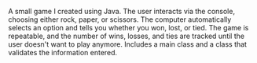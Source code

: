 A small game I created using Java. The user interacts via the console, choosing either rock, paper, or scissors. The computer automatically selects an option and tells you whether you won, lost, or tied. The game is repeatable, and the number of wins, losses, and ties are tracked until the user doesn't want to play anymore. Includes a main class and a class that validates the information entered.
